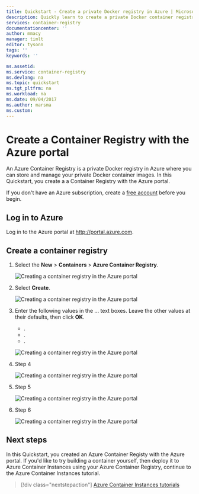 ```yaml
---
title: Quickstart - Create a private Docker registry in Azure | Microsoft Docs
description: Quickly learn to create a private Docker container registry with the Azure portal.
services: container-registry
documentationcenter: ''
author: mmacy
manager: timlt
editor: tysonn
tags: ''
keywords: ''

ms.assetid:
ms.service: container-registry
ms.devlang: na
ms.topic: quickstart
ms.tgt_pltfrm: na
ms.workload: na
ms.date: 09/04/2017
ms.author: marsma
ms.custom:
---
```


# Create a Container Registry with the Azure portal

An Azure Container Registry is a private Docker registry in Azure where you can store and manage your private Docker container images. In this Quickstart, you create a a Container Registry with the Azure portal.

If you don't have an Azure subscription, create a [free account](https://azure.microsoft.com/free/?WT.mc_id=A261C142F) before you begin.

## Log in to Azure

Log in to the Azure portal at http://portal.azure.com.

## Create a container registry

1. Select the **New** > **Containers** > **Azure Container Registry**.

   ![Creating a container registry in the Azure portal][qs-portal-01]

2. Select **Create**.

   ![Creating a container registry in the Azure portal][qs-portal-02]

3. Enter the following values in the ... text boxes. Leave the other values at their defaults, then click **OK**.

   * .
   * .
   * .

   ![Creating a container registry in the Azure portal][qs-portal-03]

4. Step 4

   ![Creating a container registry in the Azure portal][qs-portal-04]

5. Step 5

   ![Creating a container registry in the Azure portal][qs-portal-05]

6. Step 6

   ![Creating a container registry in the Azure portal][qs-portal-06]

## Next steps

In this Quickstart, you created an Azure Container Registy with the Azure portal. If you'd like to try building a container yourself, then deploy it to Azure Container Instances using your Azure Container Registry, continue to the Azure Container Instances tutorial.

> [!div class="nextstepaction"]
> [Azure Container Instances tutorials](../container-instances/container-instances-tutorial-prepare-app.md)

<!-- IMAGES -->
[qs-portal-01]: ./media/container-registry-get-started-portal/qs-portal-01.png
[qs-portal-02]: ./media/container-registry-get-started-portal/qs-portal-02.png
[qs-portal-03]: ./media/container-registry-get-started-portal/qs-portal-03.png
[qs-portal-04]: ./media/container-registry-get-started-portal/qs-portal-04.png
[qs-portal-05]: ./media/container-registry-get-started-portal/qs-portal-05.png
[qs-portal-06]: ./media/container-registry-get-started-portal/qs-portal-06.png